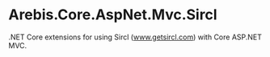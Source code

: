 Arebis.Core.AspNet.Mvc.Sircl
============================

.NET Core extensions for using Sircl (www.getsircl.com) with Core ASP.NET MVC.

